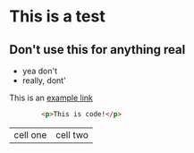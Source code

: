 # This is a test

## Don't use this for anything real

- yea don't
- really, dont'

This is an [example link](http://example.com/)


```html
        <p>This is code!</p>
```


<table>
<tr><td>cell one</td><td>cell two</td></tr>
</table>
